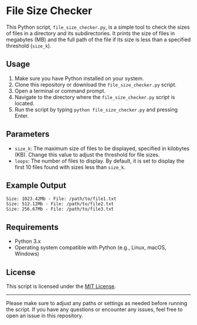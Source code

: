 
# File Size Checker

This Python script, `file_size_checker.py`, is a simple tool to check the sizes of files in a directory and its subdirectories. It prints the size of files in megabytes (MB) and the full path of the file if its size is less than a specified threshold (`size_k`).

## Usage

1. Make sure you have Python installed on your system.
2. Clone this repository or download the `file_size_checker.py` script.
3. Open a terminal or command prompt.
4. Navigate to the directory where the `file_size_checker.py` script is located.
5. Run the script by typing `python file_size_checker.py` and pressing Enter.

## Parameters

- `size_k`: The maximum size of files to be displayed, specified in kilobytes (KB). Change this value to adjust the threshold for file sizes.
- `loops`: The number of files to display. By default, it is set to display the first 10 files found with sizes less than `size_k`.

## Example Output

```
Size: 1023.42Mb - File: /path/to/file1.txt
Size: 512.12Mb - File: /path/to/file2.txt
Size: 256.67Mb - File: /path/to/file3.txt
```

## Requirements

- Python 3.x
- Operating system compatible with Python (e.g., Linux, macOS, Windows)

## License

This script is licensed under the [MIT License](LICENSE).

---
Please make sure to adjust any paths or settings as needed before running the script. If you have any questions or encounter any issues, feel free to open an issue in this repository.
